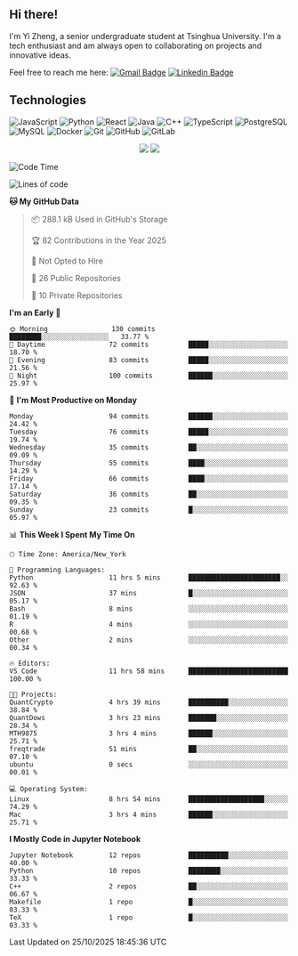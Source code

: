 ## Hi there!

I'm Yi Zheng, a senior undergraduate student at Tsinghua University. I'm a tech enthusiast and am always open to collaborating on projects and innovative ideas.

Feel free to reach me here: [![Gmail Badge](https://img.shields.io/badge/-zhengyi20thu@gmail.com-c14438?style=flat-square&logo=Gmail&logoColor=white&link=mailto:zhengyi20thu@gmail.com)](mailto:zhengyi20thu@gmail.com)
[![Linkedin Badge](https://img.shields.io/badge/-yizheng20-blue?style=flat-square&logo=Linkedin&logoColor=white&link=https://www.linkedin.com/in/yizheng20/)](https://www.linkedin.com/in/yi-zheng-mfe/)

## Technologies

![JavaScript](https://img.shields.io/badge/-JavaScript-black?style=flat-square&logo=javascript)
![Python](https://img.shields.io/badge/-Python-black?style=flat-square&logo=Python)
![React](https://img.shields.io/badge/-React-black?style=flat-square&logo=react)
![Java](https://img.shields.io/badge/-java-E34A86?style=flat-square&logo=java)
![C++](https://img.shields.io/badge/-C++-00599C?style=flat-square&logo=c)
![TypeScript](https://img.shields.io/badge/-TypeScript-007ACC?style=flat-square&logo=typescript)
![PostgreSQL](https://img.shields.io/badge/-PostgreSQL-336791?style=flat-square&logo=postgresql)
![MySQL](https://img.shields.io/badge/-MySQL-black?style=flat-square&logo=mysql)
![Docker](https://img.shields.io/badge/-Docker-black?style=flat-square&logo=docker)
![Git](https://img.shields.io/badge/-Git-black?style=flat-square&logo=git)
![GitHub](https://img.shields.io/badge/-GitHub-181717?style=flat-square&logo=github)
![GitLab](https://img.shields.io/badge/-GitLab-FCA121?style=flat-square&logo=gitlab)

<p align="center">
    <img src = "https://github-readme-stats.vercel.app/api?username=Zheng-Yi-git&show_icons=true&theme=yeblu&hide_border=true&count_private=true">
    <img src = "https://github-readme-stats.vercel.app/api/top-langs/?username=Zheng-Yi-git&hide=html,css&theme=yeblu&layout=compact&hide_border=true&count_private=true&langs_count=8">
</p>

<!--START_SECTION:waka-->
![Code Time](http://img.shields.io/badge/Code%20Time-1%2C389%20hrs%2048%20mins-blue)

![Lines of code](https://img.shields.io/badge/From%20Hello%20World%20I%27ve%20Written-2.8%20million%20lines%20of%20code-blue)

**🐱 My GitHub Data** 

> 📦 288.1 kB Used in GitHub's Storage 
 > 
> 🏆 82 Contributions in the Year 2025
 > 
> 🚫 Not Opted to Hire
 > 
> 📜 26 Public Repositories 
 > 
> 🔑 10 Private Repositories 
 > 
**I'm an Early 🐤** 

```text
🌞 Morning                130 commits         ████████░░░░░░░░░░░░░░░░░   33.77 % 
🌆 Daytime                72 commits          █████░░░░░░░░░░░░░░░░░░░░   18.70 % 
🌃 Evening                83 commits          █████░░░░░░░░░░░░░░░░░░░░   21.56 % 
🌙 Night                  100 commits         ██████░░░░░░░░░░░░░░░░░░░   25.97 % 
```
📅 **I'm Most Productive on Monday** 

```text
Monday                   94 commits          ██████░░░░░░░░░░░░░░░░░░░   24.42 % 
Tuesday                  76 commits          █████░░░░░░░░░░░░░░░░░░░░   19.74 % 
Wednesday                35 commits          ██░░░░░░░░░░░░░░░░░░░░░░░   09.09 % 
Thursday                 55 commits          ████░░░░░░░░░░░░░░░░░░░░░   14.29 % 
Friday                   66 commits          ████░░░░░░░░░░░░░░░░░░░░░   17.14 % 
Saturday                 36 commits          ██░░░░░░░░░░░░░░░░░░░░░░░   09.35 % 
Sunday                   23 commits          █░░░░░░░░░░░░░░░░░░░░░░░░   05.97 % 
```


📊 **This Week I Spent My Time On** 

```text
🕑︎ Time Zone: America/New_York

💬 Programming Languages: 
Python                   11 hrs 5 mins       ███████████████████████░░   92.63 % 
JSON                     37 mins             █░░░░░░░░░░░░░░░░░░░░░░░░   05.17 % 
Bash                     8 mins              ░░░░░░░░░░░░░░░░░░░░░░░░░   01.19 % 
R                        4 mins              ░░░░░░░░░░░░░░░░░░░░░░░░░   00.68 % 
Other                    2 mins              ░░░░░░░░░░░░░░░░░░░░░░░░░   00.34 % 

🔥 Editors: 
VS Code                  11 hrs 58 mins      █████████████████████████   100.00 % 

🐱‍💻 Projects: 
QuantCrypto              4 hrs 39 mins       ██████████░░░░░░░░░░░░░░░   38.84 % 
QuantDows                3 hrs 23 mins       ███████░░░░░░░░░░░░░░░░░░   28.34 % 
MTH9875                  3 hrs 4 mins        ██████░░░░░░░░░░░░░░░░░░░   25.71 % 
freqtrade                51 mins             ██░░░░░░░░░░░░░░░░░░░░░░░   07.10 % 
ubuntu                   0 secs              ░░░░░░░░░░░░░░░░░░░░░░░░░   00.01 % 

💻 Operating System: 
Linux                    8 hrs 54 mins       ███████████████████░░░░░░   74.29 % 
Mac                      3 hrs 4 mins        ██████░░░░░░░░░░░░░░░░░░░   25.71 % 
```

**I Mostly Code in Jupyter Notebook** 

```text
Jupyter Notebook         12 repos            ██████████░░░░░░░░░░░░░░░   40.00 % 
Python                   10 repos            ████████░░░░░░░░░░░░░░░░░   33.33 % 
C++                      2 repos             ██░░░░░░░░░░░░░░░░░░░░░░░   06.67 % 
Makefile                 1 repo              █░░░░░░░░░░░░░░░░░░░░░░░░   03.33 % 
TeX                      1 repo              █░░░░░░░░░░░░░░░░░░░░░░░░   03.33 % 
```




 Last Updated on 25/10/2025 18:45:36 UTC
<!--END_SECTION:waka-->
